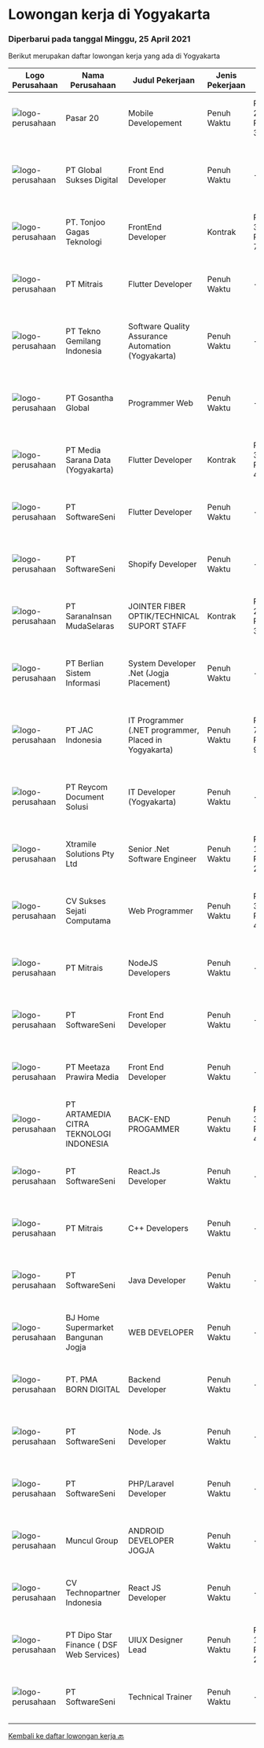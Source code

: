 
  # Lowongan kerja di Yogyakarta

  ### Diperbarui pada tanggal Minggu, 25 April 2021

  Berikut merupakan daftar lowongan kerja yang ada di Yogyakarta

  |Logo Perusahaan | Nama Perusahaan | Judul Pekerjaan | Jenis Pekerjaan | Gaji Pekerjaan | Lokasi | Deskripsi | Tanggal diunggah | Pranala |
  | -------------- | --------------- | --------------- | --------- | --------- | -------------- | ------- | ----------- | ----------- |
  |![logo-perusahaan](https://us.123rf.com/450wm/pavelstasevich/pavelstasevich1811/pavelstasevich181101027/112815900-stock-vector-no-image-available-icon-flat-vector.jpg?ver=6)|Pasar 20|Mobile Developement|Penuh Waktu|Rp. 2.500.000-Rp. 3.500.000|Sleman|Kualifikasi: Memiliki pengalaman dan pengembangan aplikasi mobile react native Memiliki skill komunikasi yang baik Dapat bekerja dengan tim Memiliki...|Jumat, 23 April 2021|https://www.jobstreet.co.id/id/job/mobile-developement-3515964?token=0~c32f657f-e6e4-4271-aadd-0f8ee08a4b4e&sectionRank=1&jobId=jobstreet-id-job-3515964|
|![logo-perusahaan](https://image-service-cdn.seek.com.au/58567b7fb7d13229641b809a2b4593761c36f283/ee4dce1061f3f616224767ad58cb2fc751b8d2dc)|PT Global Sukses Digital|Front End Developer|Penuh Waktu|---|Yogyakarta|Kualifikasi : Menguasai PHP dan Laravel Menguasai konsep OOP(Object Oriented Programming) Mengetahui cara bekerja Laravel Eloquent, Jobs, Queues dan...|Sabtu, 24 April 2021|https://www.jobstreet.co.id/id/job/front-end-developer-3508512?token=0~c32f657f-e6e4-4271-aadd-0f8ee08a4b4e&sectionRank=2&jobId=jobstreet-id-job-3508512|
|![logo-perusahaan](https://image-service-cdn.seek.com.au/c6ad1d27857e502dc732d11d8b7c45c77d785252/ee4dce1061f3f616224767ad58cb2fc751b8d2dc)|PT. Tonjoo Gagas Teknologi|FrontEnd Developer|Kontrak|Rp. 3.500.000-Rp. 7.000.000|Sleman|✔ Kualifikasi: Menguasai secara tuntas: HTML, CSS, JS, Responsive Web Layout, CSS Bootstrap, Jqurey, &amp; Grunt. Menguasai slicing PSD / FIGMA / XD...|Sabtu, 24 April 2021|https://www.jobstreet.co.id/id/job/frontend-developer-3502300?token=0~c32f657f-e6e4-4271-aadd-0f8ee08a4b4e&sectionRank=3&jobId=jobstreet-id-job-3502300|
|![logo-perusahaan](https://image-service-cdn.seek.com.au/873c75fc9ed6df00967320d343e4e2a794129d8b/ee4dce1061f3f616224767ad58cb2fc751b8d2dc)|PT Mitrais|Flutter Developer|Penuh Waktu|---|Yogyakarta|Build your Career with Mitrais !  We're looking for experienced Flutter Developer to be part of our team. What will you be doing?  Liase with...|Sabtu, 24 April 2021|https://www.jobstreet.co.id/id/job/flutter-developer-3507780?token=0~c32f657f-e6e4-4271-aadd-0f8ee08a4b4e&sectionRank=4&jobId=jobstreet-id-job-3507780|
|![logo-perusahaan](https://image-service-cdn.seek.com.au/d9a5cf4e8f1f169e793685aadd3c305747f813dd/ee4dce1061f3f616224767ad58cb2fc751b8d2dc)|PT Tekno Gemilang Indonesia|Software Quality Assurance Automation (Yogyakarta)|Penuh Waktu|---|Yogyakarta|Job Description : Develop test plans to support the automation testing efforts. Keep abreast of the latest developments in software automation...|Jumat, 23 April 2021|https://www.jobstreet.co.id/id/job/software-quality-assurance-automation-yogyakarta-3506751?token=0~c32f657f-e6e4-4271-aadd-0f8ee08a4b4e&sectionRank=5&jobId=jobstreet-id-job-3506751|
|![logo-perusahaan](https://image-service-cdn.seek.com.au/ca1bc9364e3bff7ee8d97c0ca253581c00c780e5/ee4dce1061f3f616224767ad58cb2fc751b8d2dc)|PT Gosantha Global|Programmer Web|Penuh Waktu|---|Yogyakarta|Requirements: S1/D3 bidang informatika Menguasai pemrograman html, css, javascript Menguasai pemrograman server, semisal PHP atau JAVA Menguasai...|Jumat, 23 April 2021|https://www.jobstreet.co.id/id/job/programmer-web-3506438?token=0~c32f657f-e6e4-4271-aadd-0f8ee08a4b4e&sectionRank=6&jobId=jobstreet-id-job-3506438|
|![logo-perusahaan](https://image-service-cdn.seek.com.au/67a9de20175ec2b8d866ad9eb842f108e9135c3f/ee4dce1061f3f616224767ad58cb2fc751b8d2dc)|PT Media Sarana Data (Yogyakarta)|Flutter Developer|Kontrak|Rp. 3.000.000-Rp. 4.000.000|Yogyakarta|Kualifikasi :1. Usia maksimal 30 tahun2. Pendidikan minimal D33. Mampu bekerja tim / individu, problem solving4. Dapat berkomunikasi dengan baik.5....|Jumat, 23 April 2021|https://www.jobstreet.co.id/id/job/flutter-developer-3506374?token=0~c32f657f-e6e4-4271-aadd-0f8ee08a4b4e&sectionRank=7&jobId=jobstreet-id-job-3506374|
|![logo-perusahaan](https://image-service-cdn.seek.com.au/c05a3e3e627c08dd9cbb310c1a48f4a5a42787b6/ee4dce1061f3f616224767ad58cb2fc751b8d2dc)|PT SoftwareSeni|Flutter Developer|Penuh Waktu|---|Yogyakarta|SoftwareSeni is a Software Development Company based in Yogyakarta &amp; Australia. We love solving tough problems – from user experience to design...|Jumat, 23 April 2021|https://www.jobstreet.co.id/id/job/flutter-developer-3502129?token=0~c32f657f-e6e4-4271-aadd-0f8ee08a4b4e&sectionRank=8&jobId=jobstreet-id-job-3502129|
|![logo-perusahaan](https://image-service-cdn.seek.com.au/c05a3e3e627c08dd9cbb310c1a48f4a5a42787b6/ee4dce1061f3f616224767ad58cb2fc751b8d2dc)|PT SoftwareSeni|Shopify Developer|Penuh Waktu|---|Yogyakarta|SoftwareSeni is a Software Development Company based in Yogyakarta &amp; Australia. We love solving tough problems – from user experience to design...|Jumat, 23 April 2021|https://www.jobstreet.co.id/id/job/shopify-developer-3502121?token=0~c32f657f-e6e4-4271-aadd-0f8ee08a4b4e&sectionRank=9&jobId=jobstreet-id-job-3502121|
|![logo-perusahaan](https://image-service-cdn.seek.com.au/3c3e583e0c93531e71856f110787cb7cf3b7071d/ee4dce1061f3f616224767ad58cb2fc751b8d2dc)|PT SaranaInsan MudaSelaras|JOINTER FIBER OPTIK/TECHNICAL SUPORT STAFF|Kontrak|Rp. 2.100.000-Rp. 3.500.000|Yogyakarta|Persayaratan: Minimal SMK Jurusan TKJ Pengalaman minimal 1 tahun di Konstruksi Jaringan Fiber Optik sebagai Jointer / Helper Jointer Memahami...|Kamis, 22 April 2021|https://www.jobstreet.co.id/id/job/jointer-fiber-optik-technical-suport-staff-3505612?token=0~c32f657f-e6e4-4271-aadd-0f8ee08a4b4e&sectionRank=10&jobId=jobstreet-id-job-3505612|
|![logo-perusahaan](https://image-service-cdn.seek.com.au/9eda7b9213e609be2796450f10c7cf7c32f690d7/ee4dce1061f3f616224767ad58cb2fc751b8d2dc)|PT Berlian Sistem Informasi|System Developer .Net (Jogja Placement)|Penuh Waktu|---|Yogyakarta|MINIMUM QUALIFICATION Experience in Web software development using Microsoft Technology (.Net, VB6, Ms SQL, etc) will be preffered Able to write SQL...|Sabtu, 24 April 2021|https://www.jobstreet.co.id/id/job/system-developer-net-jogja-placement-3502487?token=0~c32f657f-e6e4-4271-aadd-0f8ee08a4b4e&sectionRank=11&jobId=jobstreet-id-job-3502487|
|![logo-perusahaan](https://image-service-cdn.seek.com.au/22665b5f39af1c6b30aae8df629dde720798d1d6/ee4dce1061f3f616224767ad58cb2fc751b8d2dc)|PT JAC Indonesia|IT Programmer (.NET programmer, Placed in Yogyakarta)|Penuh Waktu|Rp. 7.000.000-Rp. 9.000.000|Yogyakarta|Our client is one of IT Consulting company, looking to hire IT Programmer (.Net Programmer) to be based in Yogyakarta. Requirements: Candidate must...|Kamis, 22 April 2021|https://www.jobstreet.co.id/id/job/it-programmer-net-programmer-placed-in-yogyakarta-3514088?token=0~c32f657f-e6e4-4271-aadd-0f8ee08a4b4e&sectionRank=12&jobId=jobstreet-id-job-3514088|
|![logo-perusahaan](https://image-service-cdn.seek.com.au/ecf6d71f6299b6febdc8e2a576a705f0519ee0ee/ee4dce1061f3f616224767ad58cb2fc751b8d2dc)|PT Reycom Document Solusi|IT Developer (Yogyakarta)|Penuh Waktu|---|Yogyakarta|Qualfication Candidate must possess at least Bachelor's Degree in Engineering (Computer/Telecommunication), Computer Science/Information Technology or...|Jumat, 23 April 2021|https://www.jobstreet.co.id/id/job/it-developer-yogyakarta-3501695?token=0~c32f657f-e6e4-4271-aadd-0f8ee08a4b4e&sectionRank=13&jobId=jobstreet-id-job-3501695|
|![logo-perusahaan](https://image-service-cdn.seek.com.au/886dbb766c5bd832cea6f1bb5b5374b094ca8917/ee4dce1061f3f616224767ad58cb2fc751b8d2dc)|Xtramile Solutions Pty Ltd|Senior .Net Software Engineer|Penuh Waktu|Rp. 15.000.000-Rp. 20.000.000|Yogyakarta|We need a senior .Net engineer to help deliver one of our key client’s project in their vision to continue improving the digital communications...|Sabtu, 24 April 2021|https://www.jobstreet.co.id/id/job/senior-net-software-engineer-3508262?token=0~c32f657f-e6e4-4271-aadd-0f8ee08a4b4e&sectionRank=14&jobId=jobstreet-id-job-3508262|
|![logo-perusahaan](https://image-service-cdn.seek.com.au/23cb30ba0ff4ab95b62319336a00014bbadbbeae/ee4dce1061f3f616224767ad58cb2fc751b8d2dc)|CV Sukses Sejati Computama|Web Programmer|Penuh Waktu|Rp. 3.000.000-Rp. 4.000.000|Yogyakarta|Tugas / Tanggung Jawab : Maintain dan kontrol all website perusahaan. Bertanggungjawab atas semua pekerjaan yang berkaitan dengan Web Programmer /...|Rabu, 21 April 2021|https://www.jobstreet.co.id/id/job/web-programmer-3499843?token=0~c32f657f-e6e4-4271-aadd-0f8ee08a4b4e&sectionRank=15&jobId=jobstreet-id-job-3499843|
|![logo-perusahaan](https://image-service-cdn.seek.com.au/873c75fc9ed6df00967320d343e4e2a794129d8b/ee4dce1061f3f616224767ad58cb2fc751b8d2dc)|PT Mitrais|NodeJS Developers|Penuh Waktu|---|Yogyakarta|Build your Career with Mitrais! We're urgently looking for experienced NodeJS Developers to be part of our team for an immediate start.Our client is a...|Rabu, 21 April 2021|https://www.jobstreet.co.id/id/job/nodejs-developers-3504003?token=0~c32f657f-e6e4-4271-aadd-0f8ee08a4b4e&sectionRank=16&jobId=jobstreet-id-job-3504003|
|![logo-perusahaan](https://image-service-cdn.seek.com.au/c05a3e3e627c08dd9cbb310c1a48f4a5a42787b6/ee4dce1061f3f616224767ad58cb2fc751b8d2dc)|PT SoftwareSeni|Front End Developer|Penuh Waktu|---|Yogyakarta|SoftwareSeni is a Software Development Company based in Yogyakarta &amp; Australia. We love solving tough problems – from user experience to design...|Kamis, 22 April 2021|https://www.jobstreet.co.id/id/job/front-end-developer-3500756?token=0~c32f657f-e6e4-4271-aadd-0f8ee08a4b4e&sectionRank=17&jobId=jobstreet-id-job-3500756|
|![logo-perusahaan](https://image-service-cdn.seek.com.au/a00e4d3200433ea9bbacf52716f4178040a76e9a/ee4dce1061f3f616224767ad58cb2fc751b8d2dc)|PT Meetaza Prawira Media|Front End Developer|Penuh Waktu|---|Sleman|-	Develop new or optimize existing feature of our Web Application-	Build a functioning and smooth front-end web application that interacts with...|Rabu, 21 April 2021|https://www.jobstreet.co.id/id/job/front-end-developer-3503790?token=0~c32f657f-e6e4-4271-aadd-0f8ee08a4b4e&sectionRank=18&jobId=jobstreet-id-job-3503790|
|![logo-perusahaan](https://image-service-cdn.seek.com.au/8337bb899a6a8cd4e17b4c6d65a11868ed4c3aab/ee4dce1061f3f616224767ad58cb2fc751b8d2dc)|PT ARTAMEDIA CITRA TEKNOLOGI INDONESIA|BACK-END PROGAMMER|Penuh Waktu|Rp. 3.000.000-Rp. 4.200.000|Sleman|Deskripsi Pekerjaan Setidaknya memiliki 1 tahun pengalaman dalam bidang yang sesuai untuk posisi ini. Menguasai PHP dan MySQL Menguasai Golang, Node...|Selasa, 20 April 2021|https://www.jobstreet.co.id/id/job/back-end-progammer-3498581?token=0~c32f657f-e6e4-4271-aadd-0f8ee08a4b4e&sectionRank=19&jobId=jobstreet-id-job-3498581|
|![logo-perusahaan](https://image-service-cdn.seek.com.au/c05a3e3e627c08dd9cbb310c1a48f4a5a42787b6/ee4dce1061f3f616224767ad58cb2fc751b8d2dc)|PT SoftwareSeni|React.Js Developer|Penuh Waktu|---|Yogyakarta|SoftwareSeni is a Software Development Company based in Yogyakarta &amp; Australia. We love solving tough problems – from user experience to design...|Kamis, 22 April 2021|https://www.jobstreet.co.id/id/job/react-js-developer-3500763?token=0~c32f657f-e6e4-4271-aadd-0f8ee08a4b4e&sectionRank=20&jobId=jobstreet-id-job-3500763|
|![logo-perusahaan](https://image-service-cdn.seek.com.au/873c75fc9ed6df00967320d343e4e2a794129d8b/ee4dce1061f3f616224767ad58cb2fc751b8d2dc)|PT Mitrais|C++ Developers|Penuh Waktu|---|Yogyakarta|Build your Career with Mitrais! We know that many C++ developers are stuck in jobs where they are supporting and enhancing legacy systems.  Are you...|Selasa, 20 April 2021|https://www.jobstreet.co.id/id/job/c-developers-3497430?token=0~c32f657f-e6e4-4271-aadd-0f8ee08a4b4e&sectionRank=21&jobId=jobstreet-id-job-3497430|
|![logo-perusahaan](https://image-service-cdn.seek.com.au/c05a3e3e627c08dd9cbb310c1a48f4a5a42787b6/ee4dce1061f3f616224767ad58cb2fc751b8d2dc)|PT SoftwareSeni|Java Developer|Penuh Waktu|---|Yogyakarta|SoftwareSeni is a Software Development Company based in Yogyakarta &amp; Australia. We love solving tough problems – from user experience to design...|Kamis, 22 April 2021|https://www.jobstreet.co.id/id/job/java-developer-3500778?token=0~c32f657f-e6e4-4271-aadd-0f8ee08a4b4e&sectionRank=22&jobId=jobstreet-id-job-3500778|
|![logo-perusahaan](https://image-service-cdn.seek.com.au/0a953a1eccdfc7af3671fe2de6ed511d0c99b98f/ee4dce1061f3f616224767ad58cb2fc751b8d2dc)|BJ Home Supermarket Bangunan Jogja|WEB DEVELOPER|Penuh Waktu|---|Bantul|Anda menyukai bidang teknologi? Jago dibidang Web Developer ? Memiliki Pengalaman dalam merancang dan membangun web ? Jadilah Web Developer di...|Rabu, 21 April 2021|https://www.jobstreet.co.id/id/job/web-developer-3504795?token=0~c32f657f-e6e4-4271-aadd-0f8ee08a4b4e&sectionRank=23&jobId=jobstreet-id-job-3504795|
|![logo-perusahaan](https://image-service-cdn.seek.com.au/b54ee54bedc3f2c143e64baf589d10fa6bdcc4bc/ee4dce1061f3f616224767ad58cb2fc751b8d2dc)|PT. PMA BORN DIGITAL|Backend Developer|Penuh Waktu|---|Yogyakarta|What started with outsourcing only web development has now grown into a complete package of services. In addition to web development, we do graphic...|Rabu, 21 April 2021|https://www.jobstreet.co.id/id/job/backend-developer-3512870?token=0~c32f657f-e6e4-4271-aadd-0f8ee08a4b4e&sectionRank=24&jobId=jobstreet-id-job-3512870|
|![logo-perusahaan](https://image-service-cdn.seek.com.au/c05a3e3e627c08dd9cbb310c1a48f4a5a42787b6/ee4dce1061f3f616224767ad58cb2fc751b8d2dc)|PT SoftwareSeni|Node. Js Developer|Penuh Waktu|---|Yogyakarta|SoftwareSeni is a Software Development Company based in Yogyakarta &amp; Australia. We love solving tough problems – from user experience to design...|Rabu, 21 April 2021|https://www.jobstreet.co.id/id/job/node-js-developer-3499172?token=0~c32f657f-e6e4-4271-aadd-0f8ee08a4b4e&sectionRank=25&jobId=jobstreet-id-job-3499172|
|![logo-perusahaan](https://image-service-cdn.seek.com.au/c05a3e3e627c08dd9cbb310c1a48f4a5a42787b6/ee4dce1061f3f616224767ad58cb2fc751b8d2dc)|PT SoftwareSeni|PHP/Laravel Developer|Penuh Waktu|---|Yogyakarta|SoftwareSeni is a Software Development Company based in Yogyakarta &amp; Australia. We love solving tough problems – from user experience to design...|Kamis, 22 April 2021|https://www.jobstreet.co.id/id/job/php-laravel-developer-3500774?token=0~c32f657f-e6e4-4271-aadd-0f8ee08a4b4e&sectionRank=26&jobId=jobstreet-id-job-3500774|
|![logo-perusahaan](https://image-service-cdn.seek.com.au/f5ac8256e3e61b8682c19d385e4868d507ce5644/ee4dce1061f3f616224767ad58cb2fc751b8d2dc)|Muncul Group|ANDROID DEVELOPER JOGJA|Penuh Waktu|---|Yogyakarta|Maximum age 35 years old Candidate must possess at least Bachelor's Degree in Computer Science/Information Technology or equivalent. At least...|Kamis, 22 April 2021|https://www.jobstreet.co.id/id/job/android-developer-jogja-3514077?token=0~c32f657f-e6e4-4271-aadd-0f8ee08a4b4e&sectionRank=27&jobId=jobstreet-id-job-3514077|
|![logo-perusahaan](https://image-service-cdn.seek.com.au/0450212d0f2fac819d8172c4e40993deba1f5f54/ee4dce1061f3f616224767ad58cb2fc751b8d2dc)|CV Technopartner Indonesia|React JS Developer|Penuh Waktu|---|Yogyakarta|Job Description &amp; Requirements :  Experience in using React JS, Javascript, CSS Create reusable, efficient, and performable codes Collaborate with...|Jumat, 23 April 2021|https://www.jobstreet.co.id/id/job/react-js-developer-3514869?token=0~c32f657f-e6e4-4271-aadd-0f8ee08a4b4e&sectionRank=28&jobId=jobstreet-id-job-3514869|
|![logo-perusahaan](https://us.123rf.com/450wm/pavelstasevich/pavelstasevich1811/pavelstasevich181101027/112815900-stock-vector-no-image-available-icon-flat-vector.jpg?ver=6)|PT Dipo Star Finance ( DSF Web Services)|UIUX Designer Lead|Penuh Waktu|Rp. 10.000.000-Rp. 20.000.000|Yogyakarta|1. Take the initiative of UI/UX including support team member2. Lead a continuous improvment for better usability and user experience of product3....|Rabu, 21 April 2021|https://www.jobstreet.co.id/id/job/uiux-designer-lead-3504198?token=0~c32f657f-e6e4-4271-aadd-0f8ee08a4b4e&sectionRank=29&jobId=jobstreet-id-job-3504198|
|![logo-perusahaan](https://image-service-cdn.seek.com.au/c05a3e3e627c08dd9cbb310c1a48f4a5a42787b6/ee4dce1061f3f616224767ad58cb2fc751b8d2dc)|PT SoftwareSeni|Technical Trainer|Penuh Waktu|---|Yogyakarta|SoftwareSeni is a Software Development Company based in Yogyakarta &amp; Australia. We love solving tough problems – from user experience to design...|Selasa, 20 April 2021|https://www.jobstreet.co.id/id/job/technical-trainer-3512588?token=0~c32f657f-e6e4-4271-aadd-0f8ee08a4b4e&sectionRank=30&jobId=jobstreet-id-job-3512588|


  [Kembali ke daftar lowongan kerja 🔙](../README.md#daftar-lowongan-kerja)
  